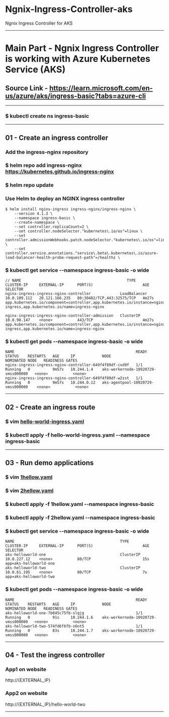 # Ngnix-Ingress-Controller-aks
Ngnix Ingress Controller for AKS
***


# Main Part - Ngnix Ingress Controller is working with Azure Kubernetes Service (AKS)

## Source Link - https://learn.microsoft.com/en-us/azure/aks/ingress-basic?tabs=azure-cli

***
### $ kubectl create ns ingress-basic
***
## 01 - Create an ingress controller

### Add the ingress-nginx repository

### $ helm repo add ingress-nginx https://kubernetes.github.io/ingress-nginx
### $ helm repo update
### Use Helm to deploy an NGINX ingress controller
~~~
$ helm install nginx-ingress ingress-nginx/ingress-nginx \
    --version 4.1.3 \
    --namespace ingress-basic \
    --create-namespace \
    --set controller.replicaCount=2 \
    --set controller.nodeSelector."kubernetes\.io/os"=linux \
    --set controller.admissionWebhooks.patch.nodeSelector."kubernetes\.io/os"=linux \
    --set controller.service.annotations."service\.beta\.kubernetes\.io/azure-load-balancer-health-probe-request-path"=/healthz \
~~~

### $ kubectl get service --namespace ingress-basic -o wide

~~~
// NAME                                               TYPE           CLUSTER-IP     EXTERNAL-IP      PORT(S)                      AGE     SELECTOR
nginx-ingress-ingress-nginx-controller             LoadBalancer   10.0.109.112   20.121.166.235   80:30482/TCP,443:32575/TCP   4m27s  app.kubernetes.io/component=controller,app.kubernetes.io/instance=nginx-ingress,app.kubernetes.io/name=ingress-nginx

nginx-ingress-ingress-nginx-controller-admission   ClusterIP      10.0.90.147    <none>           443/TCP                      4m27s   app.kubernetes.io/component=controller,app.kubernetes.io/instance=nginx-ingress,app.kubernetes.io/name=ingress-nginx
~~~

### $ kubectl get pods --namespace ingress-basic -o wide

~~~
NAME                                                      READY   STATUS    RESTARTS   AGE     IP            NODE                                 NOMINATED NODE   READINESS GATES
nginx-ingress-ingress-nginx-controller-649f4f89df-cxd9f   1/1     Running   0          9m57s   10.244.1.4    aks-workernode-10920729-vmss000000   <none>           <none>
nginx-ingress-ingress-nginx-controller-649f4f89df-w2zst   1/1     Running   0          9m57s   10.244.0.12   aks-agentpool-10920729-vmss000000    <none>           <none>
~~~
***
## 02 - Create an ingress route

### $ vim [hello-world-ingress.yaml](https://github.com/gaurav-info7/Ngnix-Ingress-Controller-aks/blob/main/hello-world-ingress.yaml)

### $ kubectl apply -f hello-world-ingress.yaml --namespace ingress-basic

***
## 03 - Run demo applications

### $ vim [1hellow.yaml](https://github.com/gaurav-info7/Ngnix-Ingress-Controller-aks/blob/main/1hellow.yaml)

### $ vim [2hellow.yaml](https://github.com/gaurav-info7/Ngnix-Ingress-Controller-aks/blob/main/2hellow.yaml)


### $ kubectl apply -f 1hellow.yaml --namespace ingress-basic

### $ kubectl apply -f 2hellow.yaml --namespace ingress-basic

### $ kubectl get service --namespace ingress-basic -o wide

~~~
NAME                                               TYPE           CLUSTER-IP     EXTERNAL-IP      PORT(S)                      AGE     SELECTOR
aks-helloworld-one                                 ClusterIP      10.0.227.12    <none>           80/TCP                       15s     app=aks-helloworld-one
aks-helloworld-two                                 ClusterIP      10.0.61.195    <none>           80/TCP                       7s      app=aks-helloworld-two
~~~

### $ kubectl get pods --namespace ingress-basic -o wide

~~~
NAME                                                      READY   STATUS    RESTARTS   AGE     IP            NODE                                 NOMINATED NODE   READINESS GATES
aks-helloworld-one-7b845c75fb-slqjg                       1/1     Running   0          91s     10.244.1.6    aks-workernode-10920729-vmss000000   <none>           <none>
aks-helloworld-two-574fd6f6fb-s6nt5                       1/1     Running   0          83s     10.244.1.7    aks-workernode-10920729-vmss000000   <none>           <none>
~~~
***

## 04 - Test the ingress controller

### App1 on website  
http://{EXTERNAL_IP}

### App2 on website  
http://{EXTERNAL_IP}/hello-world-two

***


